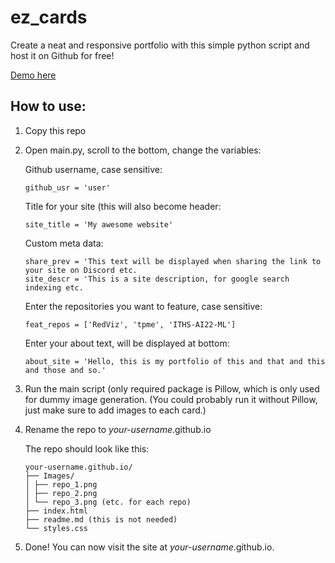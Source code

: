 # ez_cards

Create a neat and responsive portfolio with this simple python script and host it on Github for free!

<a href="https://wlinds.github.io">Demo here</a>

## How to use:

1. Copy this repo
2. Open main.py, scroll to the bottom, change the variables:

    Github username, case sensitive:
    ```
    github_usr = 'user'
    ```
    Title for your site (this will also become header:
    ```
    site_title = 'My awesome website'
    ```
    Custom meta data:
    ```
    share_prev = 'This text will be displayed when sharing the link to your site on Discord etc.
    site_descr = 'This is a site description, for google search indexing etc.
    ```
    Enter the repositories you want to feature, case sensitive:
    ```
    feat_repos = ['RedViz', 'tpme', 'ITHS-AI22-ML']
    ```
    Enter your about text, will be displayed at bottom:
    ```
    about_site = 'Hello, this is my portfolio of this and that and this and those and so.'
    ```

3. Run the main script (only required package is Pillow, which is only used for dummy image generation. (You could probably run it without Pillow, just make sure to add images to each card.)
4. Rename the repo to *your-username*.github.io

    The repo should look like this:
    ```
    your-username.github.io/
    ├── Images/
    │ ├── repo_1.png
    │ ├── repo_2.png
    │ └── repo_3.png (etc. for each repo)
    ├── index.html
    ├── readme.md (this is not needed)
    └── styles.css
    ```
5. Done! You can now visit the site at *your-username*.github.io.





